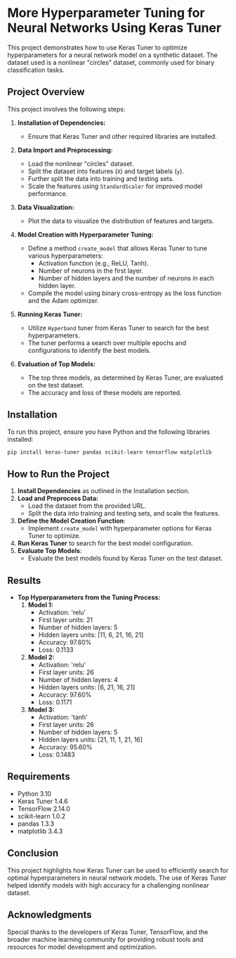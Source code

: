 
# More Hyperparameter Tuning for Neural Networks Using Keras Tuner

This project demonstrates how to use Keras Tuner to optimize hyperparameters for a neural network model on a synthetic dataset. The dataset used is a nonlinear "circles" dataset, commonly used for binary classification tasks.

## Project Overview

This project involves the following steps:

1. **Installation of Dependencies:**
   - Ensure that Keras Tuner and other required libraries are installed.

2. **Data Import and Preprocessing:**
   - Load the nonlinear "circles" dataset.
   - Split the dataset into features (`X`) and target labels (`y`).
   - Further split the data into training and testing sets.
   - Scale the features using `StandardScaler` for improved model performance.

3. **Data Visualization:**
   - Plot the data to visualize the distribution of features and targets.

4. **Model Creation with Hyperparameter Tuning:**
   - Define a method `create_model` that allows Keras Tuner to tune various hyperparameters:
     - Activation function (e.g., ReLU, Tanh).
     - Number of neurons in the first layer.
     - Number of hidden layers and the number of neurons in each hidden layer.
   - Compile the model using binary cross-entropy as the loss function and the Adam optimizer.

5. **Running Keras Tuner:**
   - Utilize `Hyperband` tuner from Keras Tuner to search for the best hyperparameters.
   - The tuner performs a search over multiple epochs and configurations to identify the best models.

6. **Evaluation of Top Models:**
   - The top three models, as determined by Keras Tuner, are evaluated on the test dataset.
   - The accuracy and loss of these models are reported.

## Installation

To run this project, ensure you have Python and the following libraries installed:

```bash
pip install keras-tuner pandas scikit-learn tensorflow matplotlib
```

## How to Run the Project

1. **Install Dependencies** as outlined in the Installation section.
2. **Load and Preprocess Data:**
   - Load the dataset from the provided URL.
   - Split the data into training and testing sets, and scale the features.
3. **Define the Model Creation Function**:
   - Implement `create_model` with hyperparameter options for Keras Tuner to optimize.
4. **Run Keras Tuner** to search for the best model configuration.
5. **Evaluate Top Models**:
   - Evaluate the best models found by Keras Tuner on the test dataset.

## Results

- **Top Hyperparameters from the Tuning Process:**
  1. **Model 1:**
     - Activation: 'relu'
     - First layer units: 21
     - Number of hidden layers: 5
     - Hidden layers units: [11, 6, 21, 16, 21]
     - Accuracy: 97.60%
     - Loss: 0.1133
  2. **Model 2:**
     - Activation: 'relu'
     - First layer units: 26
     - Number of hidden layers: 4
     - Hidden layers units: [6, 21, 16, 21]
     - Accuracy: 97.60%
     - Loss: 0.1171
  3. **Model 3:**
     - Activation: 'tanh'
     - First layer units: 26
     - Number of hidden layers: 5
     - Hidden layers units: [21, 11, 1, 21, 16]
     - Accuracy: 95.60%
     - Loss: 0.1483

## Requirements

- Python 3.10
- Keras Tuner 1.4.6
- TensorFlow 2.14.0
- scikit-learn 1.0.2
- pandas 1.3.3
- matplotlib 3.4.3

## Conclusion

This project highlights how Keras Tuner can be used to efficiently search for optimal hyperparameters in neural network models. The use of Keras Tuner helped identify models with high accuracy for a challenging nonlinear dataset.

## Acknowledgments

Special thanks to the developers of Keras Tuner, TensorFlow, and the broader machine learning community for providing robust tools and resources for model development and optimization.
